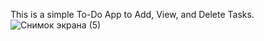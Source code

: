 This is a simple To-Do App to Add, View, and Delete Tasks.
![Снимок экрана (5)](https://github.com/narasaken/to-do-app/assets/108825989/1096364e-835b-40fe-80bf-07216d45e9ac)
